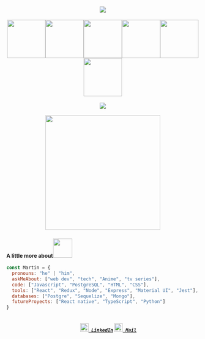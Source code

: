 <h1 align="center">
  <a href="https://git.io/typing-svg">
    <img src="https://readme-typing-svg.herokuapp.com/?lines=Hello,+There!+👋;This+is+Martin+Milone....;Nice+to+meet+you!&center=true&size=30">
  </a>
</h1>

<p align="center">
  <img src="https://media3.giphy.com/media/ln7z2eWriiQAllfVcn/200w.webp" width="100"><img src="https://i.giphy.com/media/eNAsjO55tPbgaor7ma/200w.webp" width="100"><img src="https://media2.giphy.com/media/XAxylRMCdpbEWUAvr8/giphy.gif?cid=ecf05e47nqtvk8kkszpiio2jnpahb689qdl1mz1ngorc71lf&rid=giphy.gif&ct=s" width="100"><img src="https://media1.giphy.com/media/fsEaZldNC8A1PJ3mwp/giphy.gif?cid=ecf05e478jp7nlq0qdp2gumej6hyxckwrrls4e616tg6bct4&rid=giphy.gif&ct=s" width="100"><img src="https://i.giphy.com/media/KzJkzjggfGN5Py6nkT/200.webp" width="100"><img src="https://i.giphy.com/media/IdyAQJVN2kVPNUrojM/200.webp" width="100"><br><br>
  <img src="https://camo.githubusercontent.com/936a08778c7e4885053d148c07bbd2339dfbdd80/68747470733a2f2f6665726f73732e6e65742f782f6e6f6465322e676966" /><br><br>
  <img src="https://little.kylerconway.com/images/golang-what.gif" width="300">
</p>

### <small>A little more about</small><img src="https://media2.giphy.com/media/Wn1DjIHKwcbtGbTVlO/giphy.gif?cid=790b761179fbe0b57e675a4ded669a32ba9a27cdb8157088&rid=giphy.gif&ct=s" width="50">  

```javascript
const Martin = {
  pronouns: "he" | "him",
  askMeAbout: ["web dev", "tech", "Anime", "tv series"],
  code: ["Javascript", "PostgreSQL", "HTML", "CSS"],
  tools: ["React", "Redux", "Node", "Express", "Material UI", "Jest"],
  databases: ["Postgre", "Sequelize", "Mongo"],
  futureProyects: ["React native", "TypeScript", "Python"] 
}
```

<h5 align="center">
  <code>
    <a href="https://www.linkedin.com/in/martin-milone-dev/" title="LinkedIn Profile"><img width="22" src="https://github.com/zumrudu-anka/zumrudu-anka/blob/master/images/linkedin.svg"> LinkedIn</a></code> 
 <code><a href="https://www.instagram.com/osman__durdag/" title="Instagram Profile"><img width="22" src="https://img2.freepng.es/20171216/aea/gmail-logo-png-5a3553a6e082c3.6128108415134442629196.jpg"> Mail</a></code>
